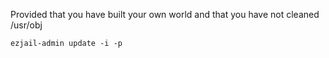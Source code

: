 Provided that you have built your own world and that you have not cleaned /usr/obj

```
ezjail-admin update -i -p
```
